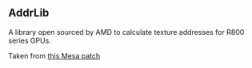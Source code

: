 ## AddrLib

A library open sourced by AMD to calculate texture addresses for R800 series GPUs.

Taken from [this Mesa patch](http://lists.freedesktop.org/archives/mesa-dev/2015-April/082255.html)
